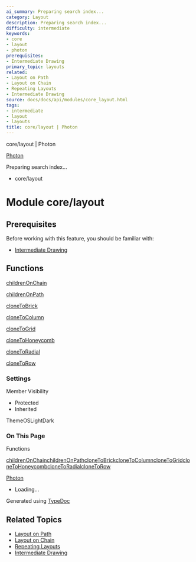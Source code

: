 ```yaml
---
ai_summary: Preparing search index...
category: Layout
description: Preparing search index...
difficulty: intermediate
keywords:
- core
- layout
- photon
prerequisites:
- Intermediate Drawing
primary_topic: layouts
related:
- Layout on Path
- Layout on Chain
- Repeating Layouts
- Intermediate Drawing
source: docs/docs/api/modules/core_layout.html
tags:
- intermediate
- layout
- layouts
title: core/layout | Photon
---
```

core/layout | Photon

[Photon](../index.md)




Preparing search index...

* core/layout

# Module core/layout

## Prerequisites

Before working with this feature, you should be familiar with:

- [Intermediate Drawing](../index.md)


## Functions

[childrenOnChain](../functions/core_layout.childrenOnChain.md)


[childrenOnPath](../functions/core_layout.childrenOnPath.md)


[cloneToBrick](../functions/core_layout.cloneToBrick.md)


[cloneToColumn](../functions/core_layout.cloneToColumn.md)


[cloneToGrid](../functions/core_layout.cloneToGrid.md)


[cloneToHoneycomb](../functions/core_layout.cloneToHoneycomb.md)


[cloneToRadial](../functions/core_layout.cloneToRadial.md)


[cloneToRow](../functions/core_layout.cloneToRow.md)

### Settings

Member Visibility

* Protected
* Inherited

ThemeOSLightDark

### On This Page

Functions

[childrenOnChain](#childrenonchain)[childrenOnPath](#childrenonpath)[cloneToBrick](#clonetobrick)[cloneToColumn](#clonetocolumn)[cloneToGrid](#clonetogrid)[cloneToHoneycomb](#clonetohoneycomb)[cloneToRadial](#clonetoradial)[cloneToRow](#clonetorow)

[Photon](../index.md)

* Loading...

Generated using [TypeDoc](https://typedoc.org/)

## Related Topics

- [Layout on Path](../index.md)
- [Layout on Chain](../index.md)
- [Repeating Layouts](../index.md)
- [Intermediate Drawing](../index.md)
